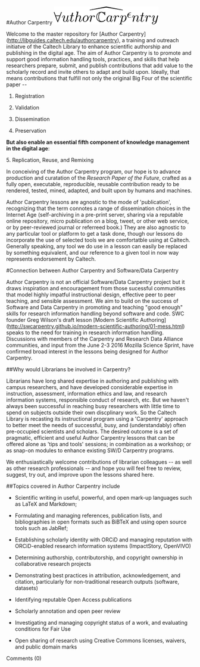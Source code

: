 #Author Carpentry                ![Author Carpentry Logo](AClogo.jpg)

Welcome to the master repository for [Author Carpentry] (http://libguides.caltech.edu/authorcarpentry), a training and outreach initiatve  of the Caltech Library to enhance scientific authorship and publishing in the digital age. The aim of Author Carpentry is to promote and support good information handling tools, practices, and skills that help researchers prepare, submit, and publish contributions that add value to the scholarly record and invite others to adapt and build upon. Ideally, that means contributions that fulfill not only the original Big Four of the scientific paper --

1. Registration

2. Validation

3. Dissemination

4. Preservation

**But also enable an essential fifth component of knowledge management in the digital age**:

  5\. Replication, Reuse, and Remixing

In conceiving of the Author Carpentry program, our hope is to advance production and curatation of the *Research Paper of the Future*, crafted as a fully open, executable, reproducible, reusable contribution ready to be rendered, tested, mined, adapted, and built upon by humans and machines. 

Author Carpentry lessons are agnostic to the mode of 'publication', recognizing that the term connotes a range of dissemination choices in the Internet Age (self-archiving in a pre-print server, sharing via a reputable online repository, micro publication on a blog, tweet, or other web service, or by peer-reviewed journal or referreed book.) They are also agnostic to any particular tool or platform to get a task done, though our lessons do incorporate the use of selected tools we are comfortatble using at Caltech. Generally speaking, any tool we do use in a lesson can easily be replaced by something equivalent, and our reference to a given tool in now way represents endorsement by Caltech.

#Connection between Author Carpentry and Software/Data Carpentry

Author Carpentry is not an official Software/Data Carpentry project but it draws inspiration and encouragement from those sucessful communities that model  highly impatful instructional design, effective peer to peer teaching, and sensible assessment. We aim to build on the success of Software and Data Carpentry in promoting and teaching "good enough" skills for research information handling beyond software and code. SWC founder Greg Wilson's draft lesson [Modern Scientific Authoring] (http://swcarpentry.github.io/modern-scientific-authoring/01-mess.html) speaks to the need for training in research information handling.  Discussions with members of the Carpentry and Research Data Alliance communities, and input from the June 2-3 2016 Mozilla Science Sprint, have confirmed broad interest in the lessons being designed for Author Carpentry. 

##Why would Librarians be involved in Carpentry?

Librarians have long shared expertise in authoring and publishing with campus researchers, and have developed considerable expertise in instruction, assessment, information ethics and law, and research information systems, responsible conduct of research, etc. But we haven't always been successful in reaching busy researchers with little time to spend on subjects outside their own discplinary work. So the Caltech Library is recasting its instructional program using a 'Carpentry' approach to better meet the needs of successful, busy, and (understandably) often pre-occupied scientists and scholars. The desired outcome is a set of pragmatic, efficient and useful Author Carpentry lessons that can be offered alone as 'tips and tools' sessions; in combination as a workshop; or as snap-on modules to enhance existing SW/D Carpentry programs. 

We enthusiastically welcome contributions of librarian colleagues -- as well as other research professionals -- and hope you will feel free to review, suggest, try out, and improve upon the lessons shared here.


##Topics covered in Author Carpentry include

* Scientific writing in useful, powerful, and open mark-up languages such as LaTeX and Markdown; 

* Formulating and managing references, publication lists, and bibliographies in open formats such as BiBTeX and using open source tools such as JabRef;

* Establishing scholarly identity with ORCiD and managing reputation with ORCiD-enabled research information systems (ImpactStory, OpenVIVO) 

* Determining authorship, contributorship, and copyright ownership in collaborative research projects

* Demonstrating best practices in attribution, acknowledgement, and citation, particularly for non-traditional research outputs (software, datasets)

* Identifying reputable Open Access publications

* Scholarly annotation and open peer review

* Investigating and managing copyright status of a work, and evaluating conditions for Fair Use

* Open sharing of research using Creative Commons licenses, waivers, and public domain marks

Comments (0)
